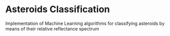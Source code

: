 # Asteroids Classification

Implementation of Machine Learning algorithms for classifying asteroids by means of their relative reflectance spectrum
